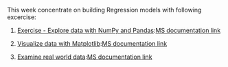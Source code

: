 This week concentrate on building Regression models with following excercise:
1. [Exercise - Explore data with NumPy and Pandas](01-numpy-and-pandas.ipynb):[MS documentation link](https://docs.microsoft.com/en-us/learn/modules/explore-analyze-data-with-python/3-exercise-explore-data)

2. [Visualize data with Matplotlib](02-visualize-data.ipynb):[MS documentation link](https://docs.microsoft.com/en-us/learn/modules/explore-analyze-data-with-python/5-exercise-visualize-data)

3. [Examine real world data](03-real-world-data.ipynb):[MS documentation link](https://docs.microsoft.com/en-us/learn/modules/explore-analyze-data-with-python/7-exercise-real-world-data)

